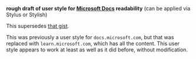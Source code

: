 **rough draft of user style for [Microsoft Docs](https://learn.microsoft.com)
readability** (can be applied via Stylus or Stylish)

This supersedes [that
gist](https://gist.github.com/EliahKagan/b62faab3723a72750af55ec11c58e684).

This was previously a user style for `docs.microsoft.com`, but that was
replaced with `learn.microsoft.com`, which has all the content. This user style
appears to work at least as well as it did before, without modification.

